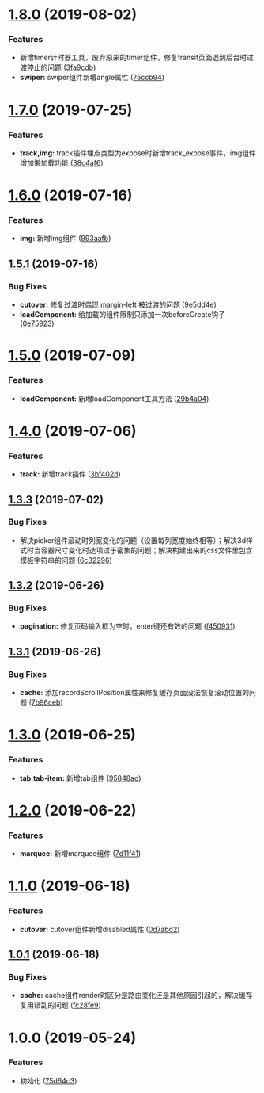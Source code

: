 # [1.8.0](http://gitlab.vmic.xyz/game-fed/vui/compare/v1.7.0...v1.8.0) (2019-08-02)


### Features

* 新增timer计时器工具，废弃原来的timer组件，修复transit页面退到后台时过渡停止的问题 ([3fa9cdb](http://gitlab.vmic.xyz/game-fed/vui/commit/3fa9cdb))
* **swiper:** swiper组件新增angle属性 ([75ccb94](http://gitlab.vmic.xyz/game-fed/vui/commit/75ccb94))



# [1.7.0](http://gitlab.vmic.xyz/game-fed/vui/compare/v1.6.0...v1.7.0) (2019-07-25)


### Features

* **track,img:** track插件埋点类型为expose时新增track_expose事件，img组件增加懒加载功能 ([38c4af6](http://gitlab.vmic.xyz/game-fed/vui/commit/38c4af6))



# [1.6.0](http://gitlab.vmic.xyz/game-fed/vui/compare/v1.5.1...v1.6.0) (2019-07-16)


### Features

* **img:** 新增img组件 ([993aafb](http://gitlab.vmic.xyz/game-fed/vui/commit/993aafb))



## [1.5.1](http://gitlab.vmic.xyz/game-fed/vui/compare/v1.5.0...v1.5.1) (2019-07-16)


### Bug Fixes

* **cutover:** 修复过渡时偶现 margin-left 被过渡的问题 ([9e5dd4e](http://gitlab.vmic.xyz/game-fed/vui/commit/9e5dd4e))
* **loadComponent:** 给加载的组件限制只添加一次beforeCreate钩子 ([0e75923](http://gitlab.vmic.xyz/game-fed/vui/commit/0e75923))



# [1.5.0](http://gitlab.vmic.xyz/game-fed/vui/compare/v1.4.0...v1.5.0) (2019-07-09)


### Features

* **loadComponent:** 新增loadComponent工具方法 ([29b4a04](http://gitlab.vmic.xyz/game-fed/vui/commit/29b4a04))



# [1.4.0](http://gitlab.vmic.xyz/game-fed/vui/compare/v1.3.3...v1.4.0) (2019-07-06)


### Features

* **track:** 新增track插件 ([3bf402d](http://gitlab.vmic.xyz/game-fed/vui/commit/3bf402d))



## [1.3.3](http://gitlab.vmic.xyz/game-fed/vui/compare/v1.3.2...v1.3.3) (2019-07-02)


### Bug Fixes

* 解决picker组件滚动时列宽变化的问题（设置每列宽度始终相等）；解决3d样式时当容器尺寸变化时选项过于密集的问题；解决构建出来的css文件里包含模板字符串的问题 ([6c32296](http://gitlab.vmic.xyz/game-fed/vui/commit/6c32296))



## [1.3.2](http://gitlab.vmic.xyz/game-fed/vui/compare/v1.3.1...v1.3.2) (2019-06-26)


### Bug Fixes

* **pagination:** 修复页码输入框为空时，enter键还有效的问题 ([f450931](http://gitlab.vmic.xyz/game-fed/vui/commit/f450931))



## [1.3.1](http://gitlab.vmic.xyz/game-fed/vui/compare/v1.1.0...v1.3.1) (2019-06-26)


### Bug Fixes

* **cache:** 添加recordScrollPosition属性来修复缓存页面没法恢复滚动位置的问题 ([7b96ceb](http://gitlab.vmic.xyz/game-fed/vui/commit/7b96ceb))



# [1.3.0](http://gitlab.vmic.xyz/game-fed/vui/compare/v1.1.0...v1.3.0) (2019-06-25)


### Features

* **tab,tab-item:** 新增tab组件 ([95848ad](http://gitlab.vmic.xyz/game-fed/vui/commit/95848ad))



# [1.2.0](http://gitlab.vmic.xyz/game-fed/vui/compare/v1.1.0...v1.2.0) (2019-06-22)


### Features

* **marquee:** 新增marquee组件 ([7d11f41](http://gitlab.vmic.xyz/game-fed/vui/commit/7d11f41))



# [1.1.0](http://gitlab.vmic.xyz/game-fed/vui/compare/v1.0.1...v1.1.0) (2019-06-18)


### Features

* **cutover:** cutover组件新增disabled属性 ([0d7abd2](http://gitlab.vmic.xyz/game-fed/vui/commit/0d7abd2))



## [1.0.1](http://gitlab.vmic.xyz/game-fed/vui/compare/v1.0.0...v1.0.1) (2019-06-18)


### Bug Fixes

* **cache:** cache组件render时区分是路由变化还是其他原因引起的，解决缓存复用错乱的问题 ([fc28fe9](http://gitlab.vmic.xyz/game-fed/vui/commit/fc28fe9))



# 1.0.0 (2019-05-24)


### Features

* 初始化 ([75d64c3](https://gitlab.vmic.xyz/game-fed/vui/commit/75d64c3))

